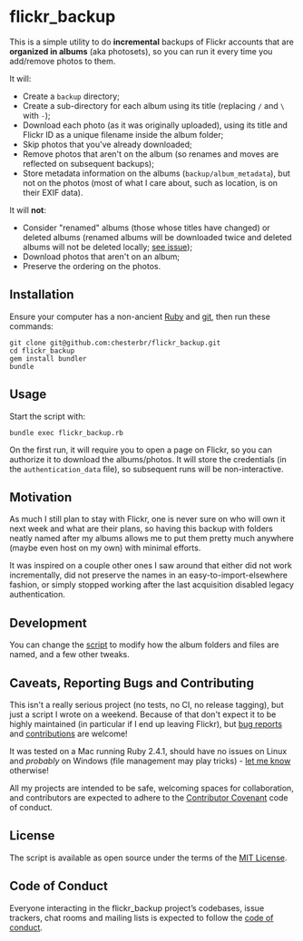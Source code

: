 # flickr_backup

This is a simple utility to do **incremental** backups of Flickr accounts that are **organized in albums** (aka photosets), so you can run it every time you add/remove photos to them.

It will:

- Create a `backup` directory;
- Create a sub-directory for each album using its title (replacing `/` and `\` with `-`);
- Download each photo (as it was originally uploaded), using its title and Flickr ID as a unique filename inside the album folder;
- Skip photos that you've already downloaded;
- Remove photos that aren't on the album (so renames and moves are reflected on subsequent backups);
- Store metadata information on the albums (`backup/album_metadata`), but not on the photos (most of what I care about, such as location, is on their EXIF data).

It will **not**:

- Consider "renamed" albums (those whose titles have changed) or deleted albums (renamed albums will be downloaded twice and deleted albums will not be deleted locally; [see issue](https://github.com/chesterbr/flickr-backup/issues/1#issue-467934350));
- Download photos that aren't on an album;
- Preserve the ordering on the photos.

## Installation

Ensure your computer has a non-ancient [Ruby](https://www.ruby-lang.org/en/downloads/) and [git](https://git-scm.com/book/en/v2/Getting-Started-Installing-Git), then run these commands:

```
git clone git@github.com:chesterbr/flickr_backup.git
cd flickr_backup
gem install bundler
bundle
```

## Usage

Start the script with:

```
bundle exec flickr_backup.rb
```

On the first run, it will require you to open a page on Flickr, so you can authorize it to download the albums/photos. It will store the credentials (in the `authentication_data` file), so subsequent runs will be non-interactive.

## Motivation

As much I still plan to stay with Flickr, one is never sure on who will own it next week and what are their plans, so having this backup with folders neatly named after my albums allows me to put them pretty much anywhere (maybe even host on my own) with minimal efforts.

It was inspired on a couple other ones I saw around that either did not work incrementally, did not preserve the names in an easy-to-import-elsewhere fashion, or simply stopped working after the last acquisition disabled legacy authentication.

## Development

You can change the [script](flickr_backup.rb) to modify how the album folders and files are named, and a few other tweaks.

## Caveats, Reporting Bugs and Contributing

This isn't a really serious project (no tests, no CI, no release tagging), but just a script I wrote on a weekend. Because of that don't expect it to be highly maintained (in particular if I end up leaving Flickr), but [bug reports](https://github.com/chesterbr/flickr_backup/issues/new) and [contributions](https://github.com/chesterbr/flickr_backup/pulls) are welcome!

It was tested on a Mac running Ruby 2.4.1, should have no issues on Linux and _probably_ on Windows (file management may play tricks) - [let me know](https://github.com/chesterbr/flickr_backup/issues/new) otherwise!

All my projects are intended to be safe, welcoming spaces for collaboration, and contributors are expected to adhere to the [Contributor Covenant](http://contributor-covenant.org) code of conduct.

## License

The script is available as open source under the terms of the [MIT License](https://opensource.org/licenses/MIT).

## Code of Conduct

Everyone interacting in the flickr_backup project’s codebases, issue trackers, chat rooms and mailing lists is expected to follow the [code of conduct](https://github.com/chesterbr/flickr_backup/blob/master/CODE_OF_CONDUCT.md).

